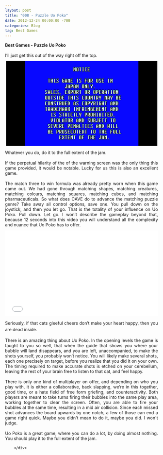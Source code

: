 ```yaml
---
layout: post
title: "008 - Puzzle Uo Poko"
date: 2012-12-24 00:00:00 -700
categories: Blog
tag: Best Games
---
```


<div class="blog-content">
				<div class="paragraph" style="text-align:left;"><strong>Best Games - Puzzle Uo Poko</strong> <br><br>I&rsquo;ll just get this out of the way right off the top.<br></div>  <div><div class="wsite-image wsite-image-border-thin " style="padding-top:10px;padding-bottom:10px;margin-left:0;margin-right:0;text-align:center"> <a> <img src="/uploads/5661983cf1.png?499" alt="Picture" style="width:auto;max-width:100%"> </a> <div style="display:block;font-size:90%"></div> </div></div>  <div class="paragraph" style="text-align:justify;">Whatever you do, do it to the full extent of the jam. <br><br>If the perpetual hilarity of the of the warning screen was the only thing this game provided, it would be notable. Lucky for us this is also an excellent game. <br><br>The match three to win formula was already pretty worn when this game came out. We had gone through matching shapes, matching creatures, matching colours, matching squares, matching cubes, and matching pharmaceuticals. So what does CAVE do to advance the matching puzzle genre? Take away all control options, save one. You pull down on the joystick, and then you let go. That is the totality of your influence on Uo Poko. Pull down. Let go. I won&rsquo;t describe the gameplay beyond that, because 12 seconds into this video you will understand all the complexity and nuance that Uo Poko has to offer. <br></div>  <div class="wsite-video"><iframe allowtransparency="true" frameborder="0" scrolling="no" style="margin: 10px 0 10px 0; width: 100%; height: 282px;" src="../../www.weebly.com/weebly/apps/generateVideoaeb3.html?source=weebly&amp;elementid=943627825500105125&amp;ineditor=0&amp;align=center&amp;height=282&amp;video=1/1/9/3/11936545/uopoko_836.mp4&amp;image=1/1/9/3/11936545/uopoko_836.jpg"></iframe></div>  <div class="paragraph" style="text-align:justify;"><span style="font-size: 1em; line-height: 1.5;">Seriously, if that cats gleeful cheers don&rsquo;t make your heart happy, then you are dead inside.&nbsp;</span><br><br>There is an amazing thing about Uo Poko. In the opening levels the game is taught to you so well, that when the guide that shows you where your bubble will land disappears, and you are left, unaccompanied, to make the shots yourself, you probably won&rsquo;t notice. You will likely make several shots, each one precisely on target, before you realize that you did it on your own. The timing required to make accurate shots is etched on your cerebellum, leaving the rest of your brain free to listen to that cat, and feel happy. <br><br>There is only one kind of multiplayer on offer, and depending on who you play with, it is either a collaborative, back slapping, we&rsquo;re in this together, good time, or a hate field of free form griefing, and counteractivity. Both players are meant to take turns firing their bubbles into the same play area, working together to clear the screen. Often, you are able to fire your bubbles at the same time, resulting in a mid air collision. Since each missed shot advances the board upwards by one notch, a few of those can end a game right quick. Maybe you didn't mean to do it, maybe you did. I won't judge.<br><br>Uo Poko is a great game, where you can do a lot, by doing almost nothing. You should play it to the full extent of the jam.&nbsp;<br></div>

		</div>
        